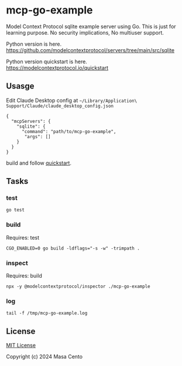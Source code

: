 # mcp-go-example

Model Context Protocol sqlite example server using Go.
This is just for learning purpose. No security implications, No multiuser support.

Python version is here.
https://github.com/modelcontextprotocol/servers/tree/main/src/sqlite

Python version quickstart is here.
https://modelcontextprotocol.io/quickstart


## Usasge

Edit Claude Desktop config at `~/Library/Application\ Support/Claude/claude_desktop_config.json`
```
{
  "mcpServers": {
    "sqlite": {
      "command": "path/to/mcp-go-example",
       "args": []
    }
  }
}
```

build and follow [quickstart](https://modelcontextprotocol.io/quickstart).


## Tasks

### test
```
go test
```

### build
Requires: test
```
CGO_ENABLED=0 go build -ldflags="-s -w" -trimpath .
```

### inspect
Requires: build
```
npx -y @modelcontextprotocol/inspector ./mcp-go-example 
```

### log
```
tail -f /tmp/mcp-go-example.log
```

## License

[MIT License](LICENSE)

Copyright (c) 2024 Masa Cento
